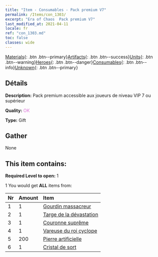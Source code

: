 ```yaml
---
title: "Item - Consumables - Pack premium V7"
permalink: /Items/con_1303/
excerpt: "Era of Chaos  Pack premium V7"
last_modified_at: 2021-04-11
locale: fr
ref: "con_1303.md"
toc: false
classes: wide
---
```

 [Materials](/fr/Items/){: .btn .btn--primary}[Artifacts](/fr/Items/Artifacts/){: .btn .btn--success}[Units](/fr/Items/Units/){: .btn .btn--warning}[Heroes](/fr/Items/Heroes/){: .btn .btn--danger}[Consumables](/fr/Items/Consumables/){: .btn .btn--info}[Unknown](/fr/Items/Unknown/){: .btn .btn--primary}

## Détails
 **Description:** Pack premium accessible aux joueurs de niveau VIP 7 ou supérieur

 **Quality:** <span style="color: #DA70D6">OK</span>

 **Type:** Gift

## Gather

  None

## This item contains:

 **Required Level to open:** 1

 1 You would get **ALL** items  from:

  | Nr | Amount |     Item    |
  |:---|:-------|:------------|
  | 1 | 1 | [Gourdin massacreur](/fr/Items/art_125/) | 
  | 2 | 1 | [Targe de la dévastation](/fr/Items/art_126/) | 
  | 3 | 1 | [Couronne suprême](/fr/Items/art_127/) | 
  | 4 | 1 | [Vareuse du roi cyclope](/fr/Items/art_128/) | 
  | 5 | 200 | [Pierre artificielle](/fr/Items/art_188/) | 
  | 6 | 1 | [Cristal de sort](/fr/Items/art_189/) | 

